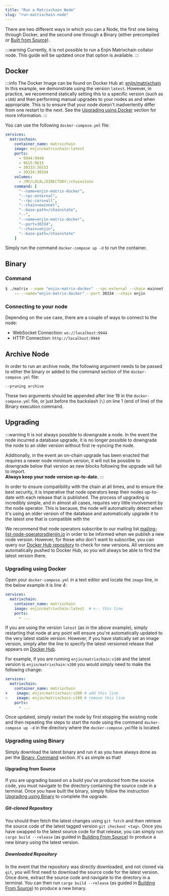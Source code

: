 ```yaml
---
title: "Run a Matrixchain Node"
slug: "run-matrixchain-node"
---
```

There are two different ways in which you can a Node, the first one being through Docker, and the second one through a Binary (either precompiled or [Built from Source](/02-guides/02-blockchain/02-running-nodes/01-enjin-blockchain-nodes/04-building-from-source.md)).

:::warning Currently, it is not possible to run a Enjin Matrixchain collator node.
This guide will be updated once that option is available.
:::

## Docker

:::info
The Docker Image can be found on Docker Hub at: [enjin/matrixchain](https://hub.docker.com/r/enjin/matrixchain)  
In this example, we demonstrate using the version `latest`. However, in practice, we recommend statically setting this to a specific version (such as `v100`) and then performing manual upgrades to your nodes as and when appropriate. This is to ensure that your node doesn't inadvertently differ from one restart to the next. See the [Upgrading using Docker](/02-guides/02-blockchain/02-running-nodes/01-enjin-blockchain-nodes/03-run-matrixchain-node.md#upgrading-using-docker) section for more information.
:::

You can use the following `docker-compose.yml` file:

```yaml
services:
  matrixchain:
    container_name: matrxichain
    image: enjin/matrixchain:latest
    ports:
      - 9944:9944
      - 9615:9615
      - 30333:30333
      - 30334:30334
    volumes:
      - /MY/LOCAL/DIRECTORY:/chainstate
    command: [
      "--name=enjin-matrix-docker",  
      "--rpc-external",  
      "--rpc-cors=all",  
      "--chain=mainnet",  
      "--base-path=/chainstate",  
      "--",  
      "--name=enjin-matrix-docker",  
      "--port=30334",  
      "--chain=enjin",  
      "--base-path=/chainstate"  
    ]
```

Simply run the command `docker-compose up -d` to run the container.

## Binary

### Command

```bash
$ ./matrix --name "enjin-matrix-docker" --rpc-external --chain mainnet  
    -- --name="enjin-matrix-docker" --port 30334 --chain enjin
```

### Connecting to your node

Depending on the use case, there are a couple of ways to connect to the node:

- WebSocket Connection: `ws://localhost:9944`
- HTTP Connection: `http://localhost:9944`

## Archive Node

In order to run an archive node, the following argument needs to be passed to either the binary or added to the command section of the `docker-compose.yml` file:

`--pruning archive`

These two arguments should be appended after line 19 in the `docker-compose.yml` file, or just before the backslash (`\`) on line 1 (end of line) of the Binary execution command.

## Upgrading

:::warning It is not always possible to downgrade a node.
In the event the node incurred a database upgrade, it is no longer possible to downgrade the node to an older version without first re-syncing the node.

Additionally, in the event an on-chain upgrade has been enacted that requires a newer node minimum version, it will not be possible to downgrade below that version as new blocks following the upgrade will fail to import.  
**Always keep your node version up-to-date.**
:::

In order to ensure compatibility with the chain at all times, and to ensure the best security, it is imperative that node operators keep their nodes up-to-date with each release that is published. The process of upgrading is incredibly simple, and in almost all cases, requires very little involvement by the node operator. This is because, the node will automatically detect when it's using an older version of the database and automatically upgrade it to the latest one that is compatible with the 

We recommend that node operators subscribe to our mailing list [mailing-list-node-operators@enjin.io](https://groups.google.com/a/enjin.io/g/mailing-list-node-operators)  in order to be informed when we publish a new node version. However, for those who don't want to subscribe, you can query our [Docker Hub repository](https://hub.docker.com/r/enjin/matrixchain/tags) to check for new versions. All versions are automatically pushed to Docker Hub, so you will always be able to find the latest version there.

### Upgrading using Docker

Open your `docker-compose.yml` in a text editor and locate the `image` line, in the below example it is line 4:

```yaml
services:  
  matrixchain:  
    container_name: matrixchain  
    image: enjin/matrixchain:latest  # <-- this line
    ports:  
      - ...
```

If you are using the version `latest` (as in the above example), simply restarting that node at any point will ensure you're automatically updated to the very latest stable version. However, if you have statically set an image version, simply alter the line to specify the latest versioned release that appears on [Docker Hub](https://hub.docker.com/r/enjin/matrixchain/tags).

For example, if you are running `enjin/matrixchain:v100` and the latest version is `enjin/matrixchain:v200` you would simply need to make the following change:

```yaml
services:  
  matrixchain:  
    container_name: matrixchain  
+    image: enjin/matrixchain:v200 # add this line
-    image: enjin/matrixchain:v100 # remove this line
    ports:  
      - ...
```

Once updated, simply restart the node by first stopping the existing node and then repeating the steps to start the node using the command `docker-compose up -d` in the directory where the `docker-compose.yml`file is located.

### Upgrading using Binary

Simply download the latest binary and run it as you have always done as per the [Binary, Command](/02-guides/02-blockchain/02-running-nodes/01-enjin-blockchain-nodes/03-run-matrixchain-node.md#command) section. It's as simple as that!

#### Upgrading from Source

If you are upgrading based on a build you've produced from the source code, you must navigate to the directory containing the source code in a terminal. Once you have built the binary, simply follow the instruction [Upgrading using Binary](/02-guides/02-blockchain/02-running-nodes/01-enjin-blockchain-nodes/03-run-matrixchain-node.md#upgrading-using-binary) to complete the upgrade. 

##### Git-cloned Repository

You should then fetch the latest changes using `git fetch` and then retrieve the source code of the latest tagged version `git checkout <tag>`. Once you have swapped to the latest source code for that release, you can simply run `cargo build --release` (as guided in [Building From Source](/02-guides/02-blockchain/02-running-nodes/01-enjin-blockchain-nodes/04-building-from-source.md)) to produce a new binary using the latest version.

##### Downloaded Repository

In the event that the repository was directly downloaded, and not cloned via `git`, you will first need to download the source code for the latest version. Once done, extract the source code and navigate to the directory in a terminal. You can then run `cargo build --release` (as guided in [Building From Source](/02-guides/02-blockchain/02-running-nodes/01-enjin-blockchain-nodes/04-building-from-source.md)) to produce a new binary.
